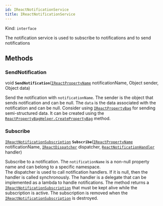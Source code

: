 ```yaml
---
id: IReactNotificationService
title: IReactNotificationService
---
```


Kind: `interface`



The notification service is used to subscribe to notifications and to send notifications



## Methods
### SendNotification
void **`SendNotification`**([`IReactPropertyName`](IReactPropertyName) notificationName, Object sender, Object data)

Send the notification with `notificationName`. The sender is the object that sends notification and can be null. The `data` is the data associated with the notification and can be null. Consider using [`IReactPropertyBag`](IReactPropertyBag) for sending semi-structured data. It can be created using the [`ReactPropertyBagHelper.CreatePropertyBag`](ReactPropertyBagHelper#createPropertyBag) method.



### Subscribe
[`IReactNotificationSubscription`](IReactNotificationSubscription) **`Subscribe`**([`IReactPropertyName`](IReactPropertyName) notificationName, [`IReactDispatcher`](IReactDispatcher) dispatcher, [`ReactNotificationHandler`](ReactNotificationHandler) handler)

Subscribe to a notification.     The `notificationName` is a non-null property name and can belong to a specific namespace. <br/>    The dispatcher is used to call notification handlers. If it is null, then the handler is called synchronously.     The handler is a delegate that can be implemented as a lambda to handle notifications.     The method returns a [`IReactNotificationSubscription`](IReactNotificationSubscription) that must be kept alive while the subscription     is active. The subscription is removed when the [`IReactNotificationSubscription`](IReactNotificationSubscription) is destroyed.




